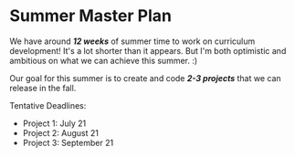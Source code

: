# Summer Master Plan
We have around ***12 weeks*** of summer time to work on curriculum development! It's a lot shorter than it appears. But I'm both optimistic and ambitious on what we can achieve this summer. :)

Our goal for this summer is to create and code _**2-3 projects**_ that we can release in the fall. 

Tentative Deadlines:
* Project 1: July 21
* Project 2: August 21
* Project 3: September 21
